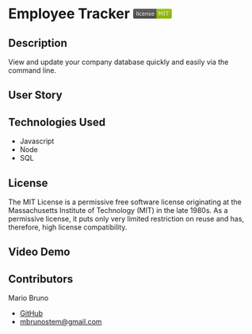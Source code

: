 # Employee Tracker ![License](./Assets/LicenseMIT.png)

## Description
View and update your company database quickly and easily via the command line.

## User Story

## Technologies Used
* Javascript
* Node
* SQL

## License
The MIT License is a permissive free software license originating at the Massachusetts Institute of Technology (MIT) in the late 1980s. As a permissive license, it puts only very limited restriction on reuse and has, therefore, high license compatibility.

## Video Demo

## Contributors
Mario Bruno
* [GitHub](https://github.com/MBrunoStem)
* mbrunostem@gmail.com